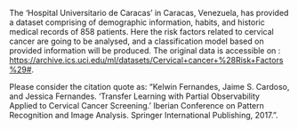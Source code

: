 The ‘Hospital Universitario de Caracas’ in Caracas, Venezuela, has provided a dataset comprising of demographic information, habits, and historic medical records of 858 patients. Here the risk factors related to cervical cancer are going to be analysed, and a classification model based on provided information will be produced. The original data is accessible on : https://archive.ics.uci.edu/ml/datasets/Cervical+cancer+%28Risk+Factors%29#.

Please consider the citation quote as: “Kelwin Fernandes, Jaime S. Cardoso, and Jessica Fernandes. ‘Transfer Learning with Partial Observability Applied to Cervical Cancer Screening.’ Iberian Conference on Pattern Recognition and Image Analysis. Springer International Publishing, 2017.”.
